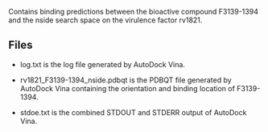 Contains binding predictions between the bioactive compound F3139-1394 and the nside search space on the virulence factor rv1821.

## Files

- log.txt is the log file generated by AutoDock Vina.

- rv1821_F3139-1394_nside.pdbqt is the PDBQT file generated by AutoDock Vina containing the orientation and binding location of F3139-1394.

- stdoe.txt is the combined STDOUT and STDERR output of AutoDock Vina.

